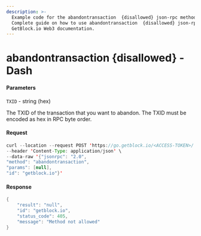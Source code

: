 ```yaml
---
description: >-
  Example code for the abandontransaction  {disallowed} json-rpc method.
  Сomplete guide on how to use abandontransaction  {disallowed} json-rpc in
  GetBlock.io Web3 documentation.
---
```


# abandontransaction {disallowed} - Dash

#### Parameters

`TXID` - string (hex)

The TXID of the transaction that you want to abandon. The TXID must be encoded as hex in RPC byte order.

#### Request

```java
curl --location --request POST 'https://go.getblock.io/<ACCESS-TOKEN>/' \
--header 'Content-Type: application/json' \
--data-raw '{"jsonrpc": "2.0",
"method": "abandontransaction",
"params": [null],
"id": "getblock.io"}'
```

#### Response

```java
{
    "result": "null",
    "id": "getblock.io",
    "status_code": 405,
    "message": "Method not allowed"
}
```
